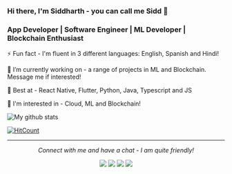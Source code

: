 ### Hi there, I'm Siddharth - you can call me Sidd 👋

### App Developer | Software Engineer | ML Developer | Blockchain Enthusiast

⚡ Fun fact - I'm fluent in 3 different languages: English, Spanish and Hindi!

🔭 I’m currently working on - a range of projects in ML and Blockchain. Message me if interested!

🌱 Best at - React Native, Flutter, Python, Java, Typescript and JS 

🤔 I'm interested in - Cloud, ML and Blockchain!

![My github stats](https://github-readme-stats.vercel.app/api?username=snotani&show_icons=true) 

[![HitCount](http://hits.dwyl.com/snotani/snotani.svg)](http://hits.dwyl.com/snotani/snotani)

<hr>
<p align="center">
  <i>Connect with me and have a chat - I am quite friendly!</i>

  <p align="center">
    <a href="https://twitter.com/siddsiddi" alt="Twitter"><img src="https://raw.githubusercontent.com/jayehernandez/jayehernandez/3f5402efef9a0ae89211a6e04609558e862ca616/readme/twitter-fill.svg"></a>
    <a href="https://www.linkedin.com/in/siddharth-nnotani/" alt="Linkedin"><img src="https://raw.githubusercontent.com/jayehernandez/jayehernandez/3f5402efef9a0ae89211a6e04609558e862ca616/readme/linkedin-fill.svg"></a>
    <a href="mailto:s.notani@outlook.com" alt="Contact me"><img src="https://raw.githubusercontent.com/jayehernandez/jayehernandez/3f5402efef9a0ae89211a6e04609558e862ca616/readme/mail-fill.svg"></a>
    <a href="https://snotani.com" alt="My site"><img src="https://raw.githubusercontent.com/jayehernandez/jayehernandez/3f5402efef9a0ae89211a6e04609558e862ca616/readme/external-link-line.svg"></a>
  </p>

